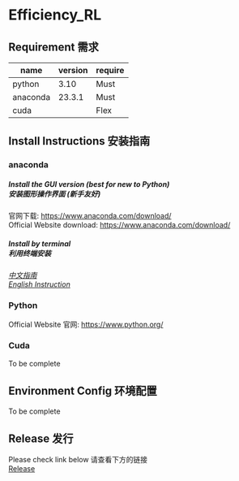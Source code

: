 # Efficiency_RL

## Requirement 需求

| name     | version | require |
|----------|---------|---------|
| python   | 3.10    | Must    |
| anaconda | 23.3.1  | Must    |
| cuda     |         | Flex    |

## Install Instructions 安装指南
### anaconda
##### Install the GUI version (best for new to Python)<br>安装图形操作界面 (新手友好)
官网下载: https://www.anaconda.com/download/ <br>
Official Website download: https://www.anaconda.com/download/

##### Install by terminal<br>利用终端安装
_[中文指南](https://zhuanlan.zhihu.com/p/397096022)<br>
[English Instruction](https://docs.conda.io/projects/conda/en/latest/user-guide/install/index.html)_

### Python
Official Website 官网: https://www.python.org/

### Cuda
To be complete

## Environment Config 环境配置 
To be complete

## Release 发行
Please check link below
请查看下方的链接<br>
[Release](https://github.com/RuihanRZhao/Efficiency_RL/tree/master/release)
